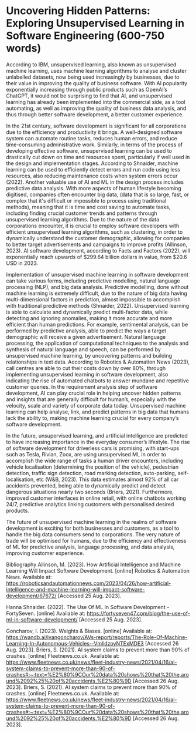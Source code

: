 # Uncovering Hidden Patterns: Exploring Unsupervised Learning in Software Engineering (600-750 words)

According to IBM, unsupervised learning, also known as unsupervised machine learning, uses machine learning algorithms to analyse and cluster unlabelled datasets, now being used increasingly by businesses, due to their value in improving the quality of business software. With AI popularity exponentially increasing through public products such as OpenAI’s ChatGPT, it would not be surprising to find that AI, and unsupervised learning has already been implemented into the commercial side, as a tool automating, as well as improving the quality of business data analysis, and thus through better software development, a better customer experience. 

In the 21st century, software development is significant for all corporations due to the efficiency and productivity it brings. A well-designed software system can automate routine tasks, reduces human errors, and reduce time-consuming administrative work. Similarly, in terms of the process of developing effective software, unsupervised learning can be used to drastically cut down on time and resources spent, particularly if well used in the design and implementation stages. According to Shnaider, machine learning can be used to efficiently detect errors and run code using less resources, also reducing maintenance costs when system errors occur (2022). Another valuable use of AI and ML in the design process includes predictive data analysis. With more aspects of human lifestyle becoming digitised, companies often encounter big data, (data that is so large, fast, or complex that it's difficult or impossible to process using traditional methods), meaning that it is time and cost saving to automate tasks, including finding crucial customer trends and patterns through unsupervised learning algorithms. Due to the nature of the data corporations encounter, it is crucial to employ software developers with efficient unsupervised learning algorithms, such as clustering, in order to dynamically understand the customer demographic, allowing for companies to better target advertisements and campaigns to improve profits (Allinson, 2023).  AI software development, according to Facts and Factors (2022), will exponentially reach upwards of $299.64 billion dollars in value, from $20.6 USD in 2023. 

Implementation of unsupervised machine learning in software development can take various forms, including predictive modelling, natural language processing (NLP), and big data analysis. Predictive modelling, done without machine learning is extremely difficult, due to the nature of big data having multi-dimensional factors in prediction, almost impossible to accomplish with traditional predictive methods (Shnaider, 2022).  Unsupervised learning is able to calculate and dynamically predict multi-factor data, while detecting and ignoring anomalies, making it more accurate and more efficient than human predictions. For example, sentimental analysis, can be performed by predictive analysis, able to predict the ways a target demographic will receive a given advertisement. Natural language processing, the application of computational techniques to the analysis and synthesis of natural language and speech, can be performed by unsupervised machine learning, by uncovering patterns and building relationships in text data. According to Robotics & Automation News (2023), call centres are able to cut their costs down by over 80%, through implementing unsupervised learning in software development, also indicating the rise of automated chatbots to answer mundane and repetitive customer queries. In the requirement analysis step of software development, AI can play crucial role in helping uncover hidden patterns and insights that are generally difficult for human’s, especially with the velocity, scale and variety of corporate data today. Unsupervised machine learning can help analyse, link, and predict patterns in big data that humans lack the ability to, making machine learning crucial for every company’s software development. 

In the future, unsupervised learning, and artificial intelligence are predicted to have increasing importance in the everyday consumer’s lifestyle. The rise of software development for driverless cars is promising, with start-ups such  as Tesla, Rivian, Zoox, are using unsupervised ML in order to accomplish the wide range of tasks a human driver encounters, including vehicle localisation (determining the position of the vehicle), pedestrian detection, traffic sign detection, road marking detection, auto-parking, self-localisation, etc (W&B, 2023). This data estimates almost 92% of all car accidents prevented, being able to dynamically predict and detect dangerous situations nearly two seconds (Briers, 2021). Furthermore, improved customer interfaces in online retail, with online chatbots working 24/7, predictive analytics linking customers with personalised desired products. 

The future of unsupervised machine learning in the realms of software development is exciting for both businesses and customers, as a tool to handle the big data consumers send to corporations. The very nature of trade will be optimised for humans, due to the efficiency and effectiveness of ML for predictive analysis, language processing, and data analysis, improving customer experience.

Bibliography 
Allinson, M. (2023). How Artificial Intelligence and Machine Learning Will Impact Software Development. [online] Robotics & Automation News. Available at: https://roboticsandautomationnews.com/2023/04/26/how-artificial-intelligence-and-machine-learning-will-impact-software-development/67672/ [Accessed 25 Aug. 2023].

Hanna Shnaider. (2022). The Use Of ML In Software Development - FortySeven. [online] Available at: https://fortyseven47.com/blog/the-use-of-ml-in-software-development/ [Accessed 25 Aug. 2023].

Goncharov, I. (2023). Weights & Biases. [online] Available at: https://wandb.ai/ivangoncharov/AVs-report/reports/The-Role-Of-Machine-Learning-In-Autonomous-Vehicles--VmlldzoyNTExMDE3 [Accessed 26 Aug. 2023].
Briers, S. (2021). AI system claims to prevent more than 90% of crashes. [online] Fleetnews.co.uk. Available at: https://www.fleetnews.co.uk/news/fleet-industry-news/2021/04/16/ai-system-claims-to-prevent-more-than-90-of-crashes#:~:text=%E2%80%9COur%20data%20shows%20that%20the,around%2092%25%20of%20accidents.%E2%80%9D [Accessed 26 Aug. 2023].
Briers, S. (2021). AI system claims to prevent more than 90% of crashes. [online] Fleetnews.co.uk. Available at: https://www.fleetnews.co.uk/news/fleet-industry-news/2021/04/16/ai-system-claims-to-prevent-more-than-90-of-crashes#:~:text=%E2%80%9COur%20data%20shows%20that%20the,around%2092%25%20of%20accidents.%E2%80%9D [Accessed 26 Aug. 2023].
